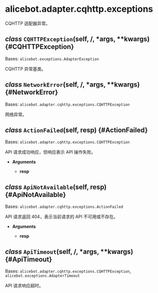 # alicebot.adapter.cqhttp.exceptions

CQHTTP 适配器异常。

## *class* `CQHTTPException`(self, /, *args, **kwargs) {#CQHTTPException}

Bases: `alicebot.exceptions.AdapterException`

CQHTTP 异常基类。

## *class* `NetworkError`(self, /, *args, **kwargs) {#NetworkError}

Bases: `alicebot.adapter.cqhttp.exceptions.CQHTTPException`

网络异常。

## *class* `ActionFailed`(self, resp) {#ActionFailed}

Bases: `alicebot.adapter.cqhttp.exceptions.CQHTTPException`

API 请求成功响应，但响应表示 API 操作失败。

- **Arguments**

  - **resp**

## *class* `ApiNotAvailable`(self, resp) {#ApiNotAvailable}

Bases: `alicebot.adapter.cqhttp.exceptions.ActionFailed`

API 请求返回 404，表示当前请求的 API 不可用或不存在。

- **Arguments**

  - **resp**

## *class* `ApiTimeout`(self, /, *args, **kwargs) {#ApiTimeout}

Bases: `alicebot.adapter.cqhttp.exceptions.CQHTTPException`, `alicebot.exceptions.AdapterTimeout`

API 请求响应超时。